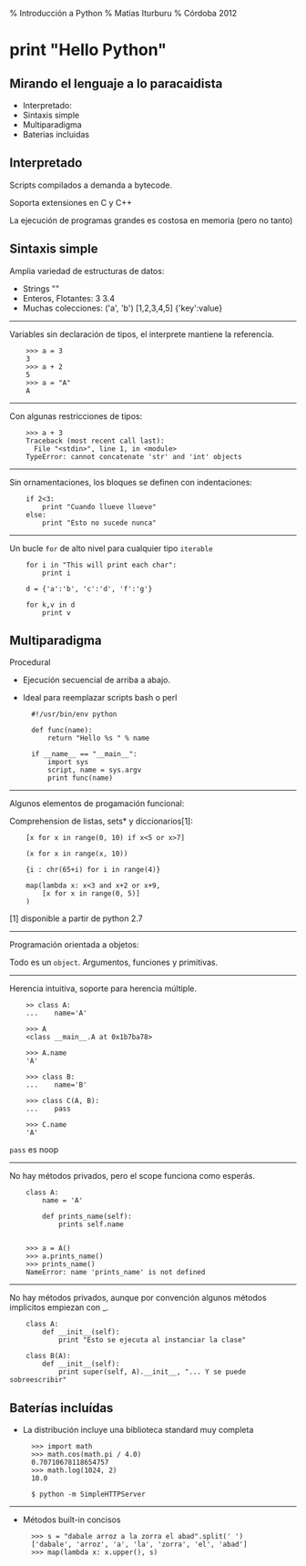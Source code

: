 % Introducción a Python
% Matías Iturburu
% Córdoba 2012

# print "Hello Python"

## Mirando el lenguaje a lo paracaidista

- Interpretado:
- Sintaxis simple
- Multiparadigma
- Baterias incluidas

## Interpretado

Scripts compilados a demanda a bytecode. 

Soporta extensiones en C y C++

La ejecución de programas grandes es costosa en memoria (pero no tanto)

## Sintaxis simple

Amplia variedad de estructuras de datos:

- Strings
        ""
- Enteros, Flotantes:
        3
        3.4
- Muchas colecciones:
        ('a', 'b')
        [1,2,3,4,5]
        {'key':value}
        
--------------

Variables sin declaración de tipos, el interprete mantiene la referencia.

        >>> a = 3
        3
        >>> a + 2
        5
        >>> a = "A"
        A

--------------

Con algunas restricciones de tipos:

        >>> a + 3
        Traceback (most recent call last):
          File "<stdin>", line 1, in <module>
        TypeError: cannot concatenate 'str' and 'int' objects

--------------

Sin ornamentaciones, los bloques se definen con indentaciones:

        if 2<3:
            print "Cuando llueve llueve"
        else:
            print "Esto no sucede nunca"


--------------

Un bucle `for` de alto nivel para cualquier tipo `iterable`

        for i in "This will print each char":
            print i
            
        d = {'a':'b', 'c':'d', 'f':'g'}
        
        for k,v in d
            print v
            

## Multiparadigma

Procedural

- Ejecución secuencial de arriba a abajo.
- Ideal para reemplazar scripts bash o perl

        #!/usr/bin/env python

        def func(name):
            return "Hello %s " % name
            
        if __name__ == "__main__":
            import sys
            script, name = sys.argv
            print func(name)            

--------------

Algunos elementos de progamación funcional:

Comprehension de listas, sets* y diccionarios[1]:

        [x for x in range(0, 10) if x<5 or x>7]
        
        (x for x in range(x, 10))
        
        {i : chr(65+i) for i in range(4)}        

        map(lambda x: x<3 and x+2 or x+9, 
            [x for x in range(0, 5)]
        )

[1] disponible a partir de python 2.7

--------------
        
Programación orientada a objetos:

Todo es un `object`. Argumentos, funciones y primitivas.

--------------

Herencia intuitiva, soporte para herencia múltiple.

        >> class A: 
        ...    name='A'

        >>> A
        <class __main__.A at 0x1b7ba78>

        >>> A.name
        'A'

        >>> class B:
        ...    name='B'

        >>> class C(A, B): 
        ...    pass

        >>> C.name
        'A'

`pass` es noop

--------------

No hay métodos privados, pero el scope funciona como esperás.

        class A:
            name = 'A'
            
            def prints_name(self):
                prints self.name
                
                
        >>> a = A()
        >>> a.prints_name()
        >>> prints_name()
        NameError: name 'prints_name' is not defined
        
--------------

No hay métodos privados, aunque por convención algunos métodos implicitos
empiezan con _.

        class A:
            def __init__(self):
                print "Esto se ejecuta al instanciar la clase"
        
        class B(A):
            def __init__(self):
                print super(self, A).__init__, "... Y se puede sobreescribir"

## Baterías incluídas

- La distribución incluye una biblioteca standard muy completa

        >>> import math
        >>> math.cos(math.pi / 4.0)
        0.70710678118654757
        >>> math.log(1024, 2)
        10.0

        $ python -m SimpleHTTPServer
        
--------------

- Métodos built-in concisos

        >>> s = "dabale arroz a la zorra el abad".split(' ')
        ['dabale', 'arroz', 'a', 'la', 'zorra', 'el', 'abad']
        >>> map(lambda x: x.upper(), s)
        
        
